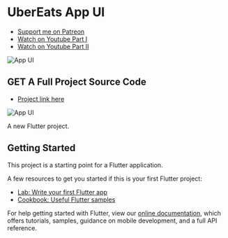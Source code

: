 # UberEats App UI

- [Support me on Patreon](https://www.patreon.com/sopheamenvan?fan_landing=true)
- [Watch on Youtube Part I](https://www.youtube.com/watch?v=0i92pBJBpiw&t=1457s)
- [Watch on Youtube Part II](https://www.youtube.com/watch?v=M81yV4J7h3U)

![App UI](https://user-images.githubusercontent.com/16510597/102695436-f97a5a80-4259-11eb-82e7-0e0e5dd7920f.jpg)

## GET A Full Project Source Code

- [Project link here](https://www.patreon.com/posts/e-commerce-ui-49272877)

![App UI](https://user-images.githubusercontent.com/16510597/113295090-f0e9f380-9321-11eb-8736-9ee5c291e471.png)

A new Flutter project.

## Getting Started

This project is a starting point for a Flutter application.

A few resources to get you started if this is your first Flutter project:

- [Lab: Write your first Flutter app](https://flutter.dev/docs/get-started/codelab)
- [Cookbook: Useful Flutter samples](https://flutter.dev/docs/cookbook)

For help getting started with Flutter, view our
[online documentation](https://flutter.dev/docs), which offers tutorials,
samples, guidance on mobile development, and a full API reference.
